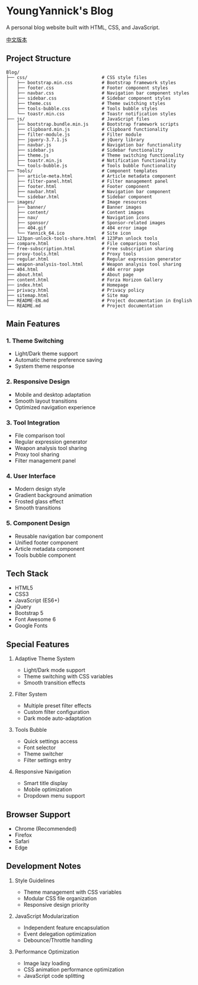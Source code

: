 # YoungYannick's Blog

A personal blog website built with HTML, CSS, and JavaScript.

[中文版本](README.md)

## Project Structure

```plaintext
Blog/
├── css/                    		# CSS style files
│   ├── bootstrap.min.css   		# Bootstrap framework styles
│   ├── footer.css         			# Footer component styles
│   ├── navbar.css         			# Navigation bar component styles
│   ├── sidebar.css        			# Sidebar component styles
│   ├── theme.css          			# Theme switching styles
│   ├── tools-bubble.css   			# Tools bubble styles
│   └── toastr.min.css     			# Toastr notification styles
├── js/                     		# JavaScript files
│   ├── bootstrap.bundle.min.js  	# Bootstrap framework scripts
│   ├── clipboard.min.js   			# Clipboard functionality
│   ├── filter-module.js  			# Filter module
│   ├── jquery-3.7.1.js    			# jQuery library
│   ├── navbar.js          			# Navigation bar functionality
│   ├── sidebar.js         			# Sidebar functionality
│   ├── theme.js           			# Theme switching functionality
│   ├── toastr.min.js      			# Notification functionality
│   └── tools-bubble.js    			# Tools bubble functionality
├── Tools/                  		# Component templates
│   ├── article-meta.html  			# Article metadata component
│   ├── filter-panel.html  			# Filter management panel
│   ├── footer.html       			# Footer component
│   ├── navbar.html        			# Navigation bar component
│   └── sidebar.html       			# Sidebar component
├── images/                 		# Image resources
│   ├── banner/           			# Banner images
│   ├── content/          			# Content images
│   ├── nav/             			# Navigation icons
│   ├── sponsor/         			# Sponsor-related images
│   ├── 404.gif         			# 404 error image
│   └── Yannick_64.ico         		# Site icon
├── 123pan-unlock-tools-share.html  # 123Pan unlock tools
├── compare.html           			# File comparison tool
├── free-subscription.html 			# Free subscription sharing
├── proxy-tools.html       			# Proxy tools
├── regular.html           			# Regular expression generator
├── weapon-analysis-tool.html  		# Weapon analysis tool sharing
├── 404.html              			# 404 error page
├── about.html             			# About page
├── content.html           			# Forza Horizon Gallery
├── index.html             			# Homepage
├── privacy.html           			# Privacy policy
├── sitemap.html           			# Site map
├── README-EN.md                  	# Project documentation in English
└── README.md                  		# Project documentation
```

## Main Features
### 1. Theme Switching
- Light/Dark theme support
- Automatic theme preference saving
- System theme response
### 2. Responsive Design
- Mobile and desktop adaptation
- Smooth layout transitions
- Optimized navigation experience
### 3. Tool Integration
- File comparison tool
- Regular expression generator
- Weapon analysis tool sharing
- Proxy tool sharing
- Filter management panel
### 4. User Interface
- Modern design style
- Gradient background animation
- Frosted glass effect
- Smooth transitions
### 5. Component Design
- Reusable navigation bar component
- Unified footer component
- Article metadata component
- Tools bubble component
## Tech Stack
- HTML5
- CSS3
- JavaScript (ES6+)
- jQuery
- Bootstrap 5
- Font Awesome 6
- Google Fonts
## Special Features
1. Adaptive Theme System

   - Light/Dark mode support
   - Theme switching with CSS variables
   - Smooth transition effects
2. Filter System

   - Multiple preset filter effects
   - Custom filter configuration
   - Dark mode auto-adaptation
3. Tools Bubble

   - Quick settings access
   - Font selector
   - Theme switcher
   - Filter settings entry
4. Responsive Navigation

   - Smart title display
   - Mobile optimization
   - Dropdown menu support
## Browser Support
- Chrome (Recommended)
- Firefox
- Safari
- Edge
## Development Notes
1. Style Guidelines

   - Theme management with CSS variables
   - Modular CSS file organization
   - Responsive design priority
2. JavaScript Modularization

   - Independent feature encapsulation
   - Event delegation optimization
   - Debounce/Throttle handling
3. Performance Optimization

   - Image lazy loading
   - CSS animation performance optimization
   - JavaScript code splitting